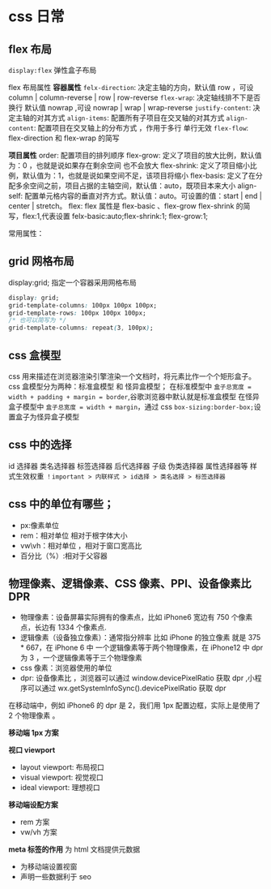 # css 日常

## flex 布局

`display:flex` 弹性盒子布局

flex 布局属性
**容器属性**
`felx-direction`: 决定主轴的方向，默认值 row ，可设 column | column-reverse | row | row-reverse
`flex-wrap`: 决定轴线排不下是否换行 默认值 nowrap ,可设 nowrap | wrap | wrap-reverse
`justify-content`: 决定主轴的对其方式
`align-items`: 配置所有子项目在交叉轴的对其方式
`align-content`: 配置项目在交叉轴上的分布方式 ，作用于多行 单行无效
`flex-flow`: flex-direction 和 flex-wrap 的简写

**项目属性**
order: 配置项目的排列顺序
flex-grow: 定义了项目的放大比例，默认值为：0 ，也就是说如果存在剩余空间 也不会放大
flex-shrink: 定义了项目缩小比例，默认值为：1，也就是说如果空间不足，该项目将缩小
flex-basis: 定义了在分配多余空间之前，项目占据的主轴空间，默认值：auto，既项目本来大小
align-self: 配置单元格内容的垂直对齐方式。默认值：auto。可设置的值：start | end | center | stretch。
flex: flex 属性是 flex-basic 、flex-grow flex-shrink 的简写，flex:1,代表设置 felx-basic:auto;flex-shrink:1; flex-grow:1;

常用属性：

## grid 网格布局

display:grid; 指定一个容器采用网格布局

```css
display: grid;
grid-template-columns: 100px 100px 100px;
grid-template-rows: 100px 100px 100px;
/* 也可以简写为 */
grid-template-columns: repeat(3, 100px);
```

## css 盒模型

css 用来描述在浏览器渲染引擎渲染一个文档时，将元素比作一个个矩形盒子。css 盒模型分为两种：标准盒模型 和 怪异盒模型；
在标准模型中 `盒子总宽度 = width + padding + margin = border`,谷歌浏览器中默认就是标准盒模型
在怪异盒子模型中 `盒子总宽度 = width + margin`，通过 css `box-sizing:border-box;`设置盒子为怪异盒子模型

## css 中的选择

id 选择器 类名选择器 标签选择器 后代选择器 子级 伪类选择器 属性选择器等
样式生效权重 `！important > 内联样式 > id选择 > 类名选择 > 标签选择器`

## css 中的单位有哪些；

- px:像素单位
- rem：相对单位 相对于根字体大小
- vw\vh：相对单位 ，相对于窗口宽高比
- 百分比（%）:相对于父容器

## 物理像素、逻辑像素、CSS 像素、PPI、设备像素比 DPR

- 物理像素：设备屏幕实际拥有的像素点，比如 iPhone6 宽边有 750 个像素点，长边有 1334 个像素点.
- 逻辑像素（设备独立像素）：通常指分辨率 比如 iPhone 的独立像素 就是 375 \* 667，在 iPhone 6 中 一个逻辑像素等于两个物理像素，在 iPhone12 中 dpr 为 3 ，一个逻辑像素等于三个物理像素
- css 像素：浏览器使用的单位
- dpr: 设备像素比 ，浏览器可以通过 window.devicePixelRatio 获取 dpr ,小程序可以通过 wx.getSystemInfoSync().devicePixelRatio 获取 dpr

在移动端中，例如 iPhone6 的 dpr 是 2，我们用 1px 配置边框，实际上是使用了 2 个物理像素 。

**移动端 1px 方案**

**视口 viewport**

- layout viewport: 布局视口
- visual viewport: 视觉视口
- ideal viewport: 理想视口

**移动端设配方案**

- rem 方案
- vw/vh 方案

**meta 标签的作用**
为 html 文档提供元数据

- 为移动端设置视窗
- 声明一些数据利于 seo

##
